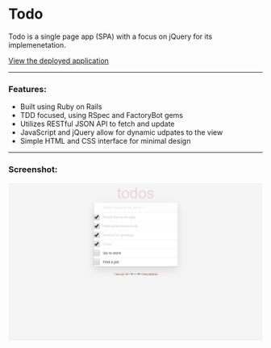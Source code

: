 # Todo

Todo is a single page app (SPA) with a focus on jQuery for its implemenetation.  
  
[View the deployed application](https://todo-kevin-northrup.herokuapp.com/)
___

### Features:
- Built using Ruby on Rails
- TDD focused, using RSpec and FactoryBot gems
- Utilizes RESTful JSON API to fetch and update
- JavaScript and jQuery allow for dynamic udpates to the view
- Simple HTML and CSS interface for minimal design

___
### Screenshot:
![Screenshot](todoster.png)
